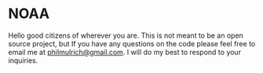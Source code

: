 # NOAA
Hello good citizens of wherever you are. This is not meant to be an open source project, but If you have any questions on the code please feel free to email me at philmulrich@gmail.com. I will do my best to respond to your inquiries. 
